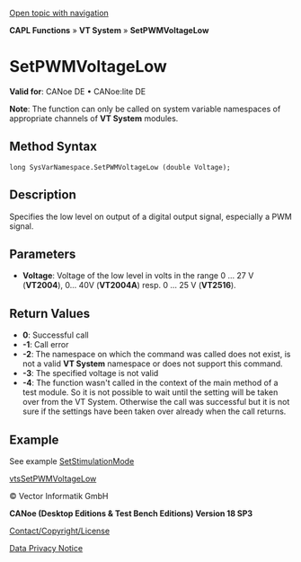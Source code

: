 [Open topic with navigation](../../../../../CANoeDEFamily.htm#Topics/CAPLFunctions/VTSystem/Functions/CAPLfunctionVTSSetPWMVoltageLow.md)

**CAPL Functions** » **VT System** » **SetPWMVoltageLow**

# SetPWMVoltageLow

**Valid for**: CANoe DE • CANoe:lite DE

**Note**: The function can only be called on system variable namespaces of appropriate channels of **VT System** modules.

## Method Syntax

`long SysVarNamespace.SetPWMVoltageLow (double Voltage);`

## Description

Specifies the low level on output of a digital output signal, especially a PWM signal.

## Parameters

- **Voltage**: Voltage of the low level in volts in the range 0 ... 27 V (**VT2004**), 0... 40V (**VT2004A**) resp. 0 ... 25 V (**VT2516**).

## Return Values

- **0**: Successful call
- **-1**: Call error
- **-2**: The namespace on which the command was called does not exist, is not a valid **VT System** namespace or does not support this command.
- **-3**: The specified voltage is not valid
- **-4**: The function wasn't called in the context of the main method of a test module. So it is not possible to wait until the setting will be taken over from the VT System. Otherwise the call was successful but it is not sure if the settings have been taken over already when the call returns.

## Example

See example [SetStimulationMode](CAPLfunctionVTSSetStimulationMode.md)

[vtsSetPWMVoltageLow](CAPLfunctionVTSvtsSetPWMVoltageLow.md)

© Vector Informatik GmbH

**CANoe (Desktop Editions & Test Bench Editions) Version 18 SP3**

[Contact/Copyright/License](../../../Shared/ContactCopyrightLicense.md)

[Data Privacy Notice](https://www.vector.com/int/en/company/get-info/privacy-policy/)